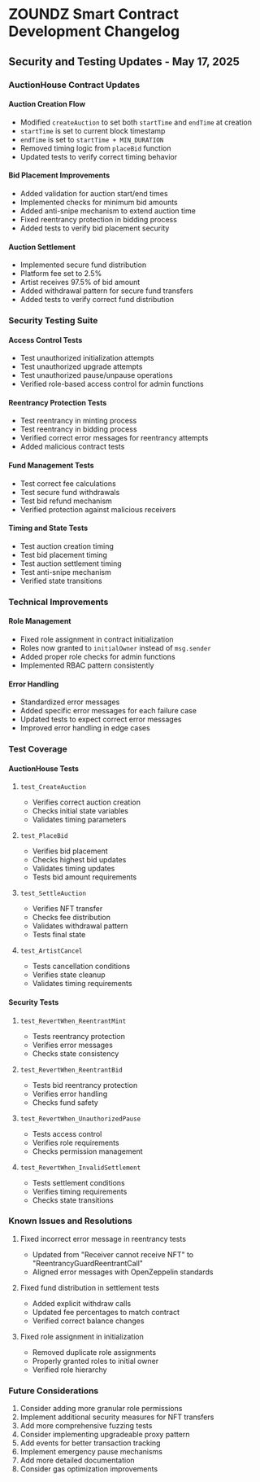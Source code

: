 # ZOUNDZ Smart Contract Development Changelog

## Security and Testing Updates - May 17, 2025

### AuctionHouse Contract Updates

#### Auction Creation Flow
- Modified `createAuction` to set both `startTime` and `endTime` at creation
- `startTime` is set to current block timestamp
- `endTime` is set to `startTime + MIN_DURATION`
- Removed timing logic from `placeBid` function
- Updated tests to verify correct timing behavior

#### Bid Placement Improvements
- Added validation for auction start/end times
- Implemented checks for minimum bid amounts
- Added anti-snipe mechanism to extend auction time
- Fixed reentrancy protection in bidding process
- Added tests to verify bid placement security

#### Auction Settlement
- Implemented secure fund distribution
- Platform fee set to 2.5%
- Artist receives 97.5% of bid amount
- Added withdrawal pattern for secure fund transfers
- Added tests to verify correct fund distribution

### Security Testing Suite

#### Access Control Tests
- Test unauthorized initialization attempts
- Test unauthorized upgrade attempts
- Test unauthorized pause/unpause operations
- Verified role-based access control for admin functions

#### Reentrancy Protection Tests
- Test reentrancy in minting process
- Test reentrancy in bidding process
- Verified correct error messages for reentrancy attempts
- Added malicious contract tests

#### Fund Management Tests
- Test correct fee calculations
- Test secure fund withdrawals
- Test bid refund mechanism
- Verified protection against malicious receivers

#### Timing and State Tests
- Test auction creation timing
- Test bid placement timing
- Test auction settlement timing
- Test anti-snipe mechanism
- Verified state transitions

### Technical Improvements

#### Role Management
- Fixed role assignment in contract initialization
- Roles now granted to `initialOwner` instead of `msg.sender`
- Added proper role checks for admin functions
- Implemented RBAC pattern consistently

#### Error Handling
- Standardized error messages
- Added specific error messages for each failure case
- Updated tests to expect correct error messages
- Improved error handling in edge cases

### Test Coverage

#### AuctionHouse Tests
1. `test_CreateAuction`
   - Verifies correct auction creation
   - Checks initial state variables
   - Validates timing parameters

2. `test_PlaceBid`
   - Verifies bid placement
   - Checks highest bid updates
   - Validates timing updates
   - Tests bid amount requirements

3. `test_SettleAuction`
   - Verifies NFT transfer
   - Checks fee distribution
   - Validates withdrawal pattern
   - Tests final state

4. `test_ArtistCancel`
   - Tests cancellation conditions
   - Verifies state cleanup
   - Validates timing requirements

#### Security Tests
1. `test_RevertWhen_ReentrantMint`
   - Tests reentrancy protection
   - Verifies error messages
   - Checks state consistency

2. `test_RevertWhen_ReentrantBid`
   - Tests bid reentrancy protection
   - Verifies error handling
   - Checks fund safety

3. `test_RevertWhen_UnauthorizedPause`
   - Tests access control
   - Verifies role requirements
   - Checks permission management

4. `test_RevertWhen_InvalidSettlement`
   - Tests settlement conditions
   - Verifies timing requirements
   - Checks state transitions

### Known Issues and Resolutions

1. Fixed incorrect error message in reentrancy tests
   - Updated from "Receiver cannot receive NFT" to "ReentrancyGuardReentrantCall"
   - Aligned error messages with OpenZeppelin standards

2. Fixed fund distribution in settlement tests
   - Added explicit withdraw calls
   - Updated fee percentages to match contract
   - Verified correct balance changes

3. Fixed role assignment in initialization
   - Removed duplicate role assignments
   - Properly granted roles to initial owner
   - Verified role hierarchy

### Future Considerations

1. Consider adding more granular role permissions
2. Implement additional security measures for NFT transfers
3. Add more comprehensive fuzzing tests
4. Consider implementing upgradeable proxy pattern
5. Add events for better transaction tracking
6. Implement emergency pause mechanisms
7. Add more detailed documentation
8. Consider gas optimization improvements
